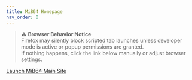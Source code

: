 ```yaml
---
title: MiB64 Homepage
nav_order: 0
---
```


<!-- ClauseEcho: Silent Tab Block Disclosure -->
> ⚠️ **Browser Behavior Notice**  
> Firefox may silently block scripted tab launches unless developer mode is active or popup permissions are granted.  
> If nothing happens, click the link below manually or adjust browser settings.

<a href="mainsite-redirect.html" onclick="window.open('https://www.mib64.net/', '_blank', 'noopener,noreferrer');">Launch MiB64 Main Site</a>

<!-- ClauseEcho: Homepage Redirect Protocol Complete -->
